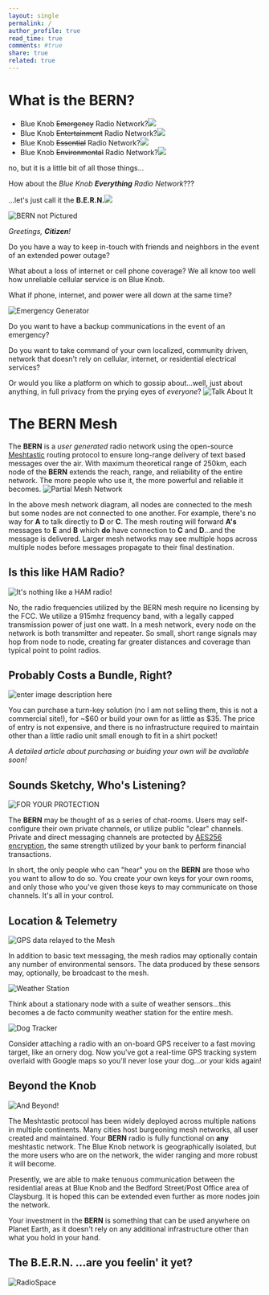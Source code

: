 ```yaml
---
layout: single
permalink: /
author_profile: true
read_time: true
comments: #true
share: true
related: true
---
```


# What is the BERN?
 - Blue Knob ~~Emergency~~ Radio Network?<img src="/media/25px-Red_x.png">
 - Blue Knob ~~Entertainment~~ Radio Network?<img src="/media/25px-Red_x.png">
 - Blue Knob ~~Essential~~ Radio Network?<img src="/media/25px-Red_x.png">
 - Blue Knob ~~Environmental~~ Radio Network?<img src="/media/25px-Red_x.png">
 
 no, but it is a little bit of all those things...

How about the *Blue Knob **Everything** Radio Network*???

...let's just call it the **B.E.R.N.**<img src="/media/transparent_check.png">

 ![BERN not Pictured](/media/radar-dish-against-cloud-sky.webp)

*Greetings, **Citizen**!*

Do you have a way to keep in-touch with friends and neighbors in the event of an extended power outage? 
 
What about a loss of internet or cell phone coverage? We all know too well how unreliable cellular service is on Blue Knob.

What if phone, internet, and power were all down at the same time?

![Emergency Generator](/media/GettyImages-117957537.png)

Do you want to have a backup communications in the event of an emergency?

Do you want to take command of your own localized, community driven, network that doesn't rely on cellular, internet, or residential electrical services?

Or would you like a platform on which to gossip about...well, just about anything, in full privacy from the prying eyes of *everyone*?
![Talk About It](/media/truth_mic.jpg)

# The BERN Mesh
The **BERN** is a *user generated* radio network using the open-source [Meshtastic](https://meshtastic.org/) routing protocol to ensure long-range delivery of text based messages over the air. With maximum theoretical range of 250km, each node of the **BERN** extends the reach, range, and reliability of the entire network. The more people who use it, the more powerful and reliable it becomes.
![Partial Mesh Network](/media/partial-mesh.png)

In the above mesh network diagram, all nodes are connected to the mesh but some nodes are not connected to one another. For example, there's no way for **A** to talk directly to **D** or **C**. The mesh routing will forward **A's** messages to **E** and **B** which **do** have connection to **C** and **D**...and the message is delivered. Larger mesh networks may see multiple hops across multiple nodes before messages propagate to their final destination.

## Is this like HAM Radio?
![It's nothing like a HAM radio!](/media/Ham_Radio.png)

No, the radio frequencies utilized by the BERN mesh require no licensing by the FCC. We utilize a 915mhz frequency band, with a legally capped transmission power of just one watt. In a mesh network, every node on the network is both transmitter and repeater. So small, short range signals may hop from node to node, creating far greater distances and coverage than typical point to point radios.

## Probably Costs a Bundle, Right?
![enter image description here](/media/TransparentLillyGo.jpg)

You can purchase a turn-key solution (no I am not selling them, this is not a commercial site!), for ~$60 or build your own for as little as $35. The price of entry is not expensive, and there is no infrastructure required to maintain other than a little radio unit small enough to fit in a shirt pocket!

*A detailed article about purchasing or buiding your own will be available soon!*

## Sounds Sketchy, Who's Listening?
![FOR YOUR PROTECTION](/media/snooping.jpg)

The **BERN** may be thought of as a series of chat-rooms. Users may self-configure their own private channels, or utilize public "clear" channels. Private and direct messaging channels are protected by [AES256 encryption](https://www.atpinc.com/blog/what-is-aes-256-encryption), the same strength utilized by your bank to perform financial transactions.

In short, the only people who can "hear" you on the **BERN** are those who you want to allow to do so. You create your own keys for your own rooms, and only those who you've given those keys to may communicate on those channels. It's all in your control.

## Location & Telemetry
![GPS data relayed to the Mesh](/media/gps-1826792_1920-1.png)

In addition to basic text messaging, the mesh radios may optionally contain any number of environmental sensors. The data produced by these sensors may, optionally, be broadcast to the mesh.

![Weather Station](/media/TransparentWeather.png)

Think about a stationary node with a suite of weather sensors...this becomes a de facto community weather station for the entire mesh.

![Dog Tracker](/media/dogtracker.jpg)

Consider attaching a radio with an on-board GPS receiver to a fast moving target, like an ornery dog. Now you've got a real-time GPS tracking system overlaid with Google maps so you'll never lose your dog...or your kids again!

## Beyond the Knob
![And Beyond!](/media/connected-world.webp)

The Meshtastic protocol has been widely deployed across multiple nations in multiple continents. Many cities host burgeoning mesh networks, all user created and maintained. Your **BERN** radio is fully functional on **any** meshtastic network. The Blue Knob network is geographically isolated, but the more users who are on the network, the wider ranging and more robust it will become.

Presently, we are able to make tenuous communication between the residential areas at Blue Knob and the Bedford Street/Post Office area of Claysburg. It is hoped this can be extended even further as more nodes join the network.

Your investment in the **BERN** is something that can be used anywhere on Planet Earth, as it doesn't rely on any additional infrastructure other than what you hold in your hand.

## The B.E.R.N. ...are you feelin' it yet?
![RadioSpace](/media/radiospaceposter.jpg)